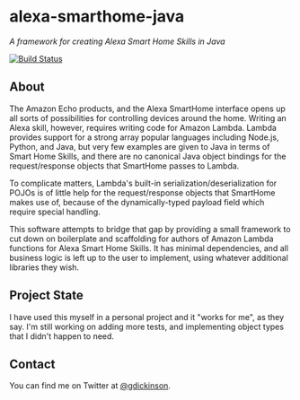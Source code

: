 # alexa-smarthome-java

_A framework for creating Alexa Smart Home Skills in Java_

[![Build Status](https://travis-ci.org/gdickinson/alexa-smarthome-java.svg?branch=master)](https://travis-ci.org/gdickinson/alexa-smarthome-java)

## About
The Amazon Echo products, and the Alexa SmartHome interface opens up all sorts of possibilities for controlling devices
around the home. Writing an Alexa skill, however, requires writing code for Amazon Lambda. Lambda provides support for
a strong array popular languages including Node.js, Python, and Java, but very few examples are given to 
Java in terms of Smart Home Skills, and there are no canonical Java object bindings for the request/response objects
that SmartHome passes to Lambda.

To complicate matters, Lambda's built-in serialization/deserialization for POJOs is of little help for the
request/response objects that SmartHome makes use of, because of the dynamically-typed payload field which require
special handling.

This software attempts to bridge that gap by providing a small framework to cut down on boilerplate and
scaffolding for authors of Amazon Lambda functions for Alexa Smart Home Skills. It has minimal dependencies, and all
business logic is left up to the user to implement, using whatever additional libraries they wish.

## Project State
I have used this myself in a personal project and it "works for me", as they say. I'm still working on adding more tests,
and implementing object types that I didn't happen to need.

## Contact
You can find me on Twitter at [@gdickinson](http://twitter.com/gdickinson).
